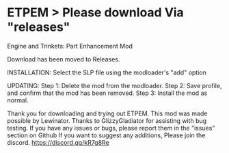 # ETPEM > Please download Via "releases"
Engine and Trinkets: Part Enhancement Mod

Download has been moved to Releases.

INSTALLATION:
Select the SLP file using the modloader's "add" option

UPDATING:
Step 1: Delete the mod from the modloader.
Step 2: Save profile, and confirm that the mod has been removed.
Step 3: Install the mod as normal.

Thank you for downloading and trying out ETPEM.
This mod was made possible by Lewinator.
Thanks to GlizzyGladiator for assisting with bug testing.
If you have any issues or bugs, please report them in the "issues" section on Github
If you want to suggest any additions, Please join the discord. https://discord.gg/kR7g8Re

